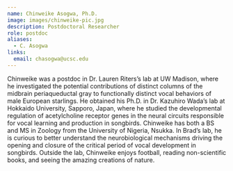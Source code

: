 ```yaml
---
name: Chinweike Asogwa, Ph.D.
image: images/chinweike-pic.jpg
description: Postdoctoral Researcher
role: postdoc
aliases:
  - C. Asogwa
links:
  email: chasogwa@ucsc.edu
---
```

Chinweike was a postdoc in Dr. Lauren Riters’s lab at UW Madison, where he investigated the potential contributions of distinct columns of the midbrain periaqueductal gray to functionally distinct vocal behaviors of male European starlings. He obtained his Ph.D. in Dr. Kazuhiro Wada’s lab at Hokkaido University, Sapporo, Japan, where he studied the developmental regulation of acetylcholine receptor genes in the neural circuits responsible for vocal learning and production in songbirds. Chinweike has both a BS and MS in Zoology from the University of Nigeria, Nsukka. In Brad’s lab, he is curious to better understand the neurobiological mechanisms driving the opening and closure of the critical period of vocal development in songbirds. Outside the lab, Chinweike enjoys football, reading non-scientific books, and seeing the amazing creations of nature.
